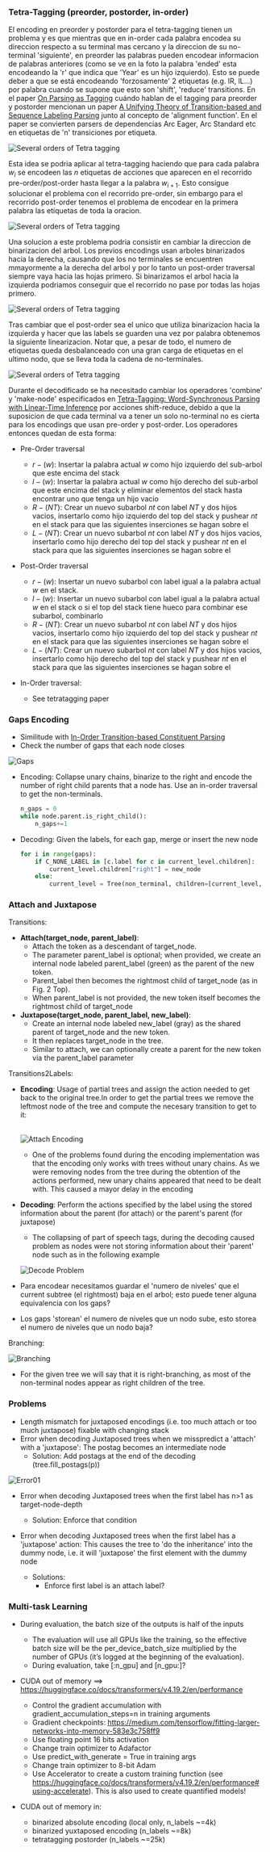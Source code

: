 
### Tetra-Tagging (preorder, postorder, in-order)
El encoding en preorder y postorder para el tetra-tagging tienen un problema y es que mientras que en in-order cada palabra encodea su direccion respecto a su terminal mas cercano y la direccion de su no-terminal 'siguiente', en preorder las palabras pueden encodear informacion de palabras anteriores (como se ve en la foto la palabra 'ended' esta encodeando la 'r' que indica que 'Year' es un hijo izquierdo). Esto se puede deber a que se está encodeando 'forzosamente' 2 etiquetas (e.g. lR, lL...) por palabra cuando se supone que esto son 'shift', 'reduce' transitions. En el paper [On Parsing as Tagging](https://aclanthology.org/2022.emnlp-main.607.pdf) cuándo hablan de el tagging para preorder y postorder mencionan un paper [A Unifying Theory of Transition-based and Sequence Labeling Parsing](https://aclanthology.org/2020.coling-main.336.pdf) junto al concepto de 'alignment function'. En el paper se convierten parsers de dependencias Arc Eager, Arc Standard etc en etiquetas de 'n' transiciones por etiqueta. <br>

![Several orders of Tetra tagging](pics/tetra_several_orders.png)

Esta idea se podria aplicar al tetra-tagging haciendo que para cada palabra $w_i$ se encodeen las $n$ etiquetas de acciones que aparecen en el recorrido pre-order/post-order hasta llegar a la palabra $w_{i+1}$. Esto consigue solucionar el problema con el recorrido pre-order, sin embargo para el recorrido post-order tenemos el problema de encodear en la primera palabra las etiquetas de toda la oracion.

![Several orders of Tetra tagging](pics/tetra_several_orders_2.png)

Una solucion a este problema podria consistir en cambiar la direccion de binarizacion del arbol. Los previos encodings usan arboles binarizados hacia la derecha, causando que los no terminales se encuentren mmayormente a la derecha del arbol y por lo tanto un post-order traversal siempre vaya hacia las hojas primero. Si binarizamos el arbol hacia la izquierda podriamos conseguir que el recorrido no pase por todas las hojas primero.

![Several orders of Tetra tagging](pics/tetra_several_orders_3.png)

Tras cambiar que el post-order sea el unico que utiliza binarizacion hacia la izquierda y hacer que las labels se guarden una vez por palabra obtenemos la siguiente linearizacion. Notar que, a pesar de todo, el numero de etiquetas queda desbalanceado con una gran carga de etiquetas en el ultimo nodo, que se lleva toda la cadena de no-terminales.

![Several orders of Tetra tagging](pics/tetra_several_orders_4.png)

Durante el decodificado se ha necesitado cambiar los operadores 'combine' y 'make-node' especificados en [Tetra-Tagging: Word-Synchronous Parsing with Linear-Time Inference](https://aclanthology.org/2020.acl-main.557.pdf) por acciones shift-reduce, debido a que la suposicion de que cada terminal va a tener un solo no-terminal no es cierta para los encodings que usan pre-order y post-order. Los operadores entonces quedan de esta forma:

- Pre-Order traversal
    - $r-(w)$: Insertar la palabra actual $w$ como hijo izquierdo del sub-arbol que este encima del stack
    - $l-(w)$: Insertar la palabra actual $w$ como hijo derecho del sub-arbol que este encima del stack y eliminar elementos del stack hasta encontrar uno que tenga un hijo vacio
    - $R-(NT)$: Crear un nuevo subarbol $nt$ con label $NT$ y dos hijos vacios, insertarlo como hijo izquierdo del top del stack y pushear $nt$ en el stack para que las siguientes inserciones se hagan sobre el
    - $L-(NT)$: Crear un nuevo subarbol $nt$ con label $NT$ y dos hijos vacios, insertarlo como hijo derecho del top del stack y pushear $nt$ en el stack para que las siguientes inserciones se hagan sobre el

- Post-Order traversal
    - $r-(w)$: Insertar un nuevo subarbol con label igual a la palabra actual $w$ en el stack.
    - $l-(w)$: Insertar un nuevo subarbol con label igual a la palabra actual $w$ en el stack o si el top del stack tiene hueco para combinar ese subarbol, combinarlo
    - $R-(NT)$: Crear un nuevo subarbol $nt$ con label $NT$ y dos hijos vacios, insertarlo como hijo izquierdo del top del stack y pushear $nt$ en el stack para que las siguientes inserciones se hagan sobre el
    - $L-(NT)$: Crear un nuevo subarbol $nt$ con label $NT$ y dos hijos vacios, insertarlo como hijo derecho del top del stack y pushear $nt$ en el stack para que las siguientes inserciones se hagan sobre el

- In-Order traversal:
    - See tetratagging paper


### Gaps Encoding

- Similitude with [In-Order Transition-based Constituent Parsing](https://aclanthology.org/Q17-1029.pdf)
- Check the number of gaps that each node closes

![Gaps](pics/sev_gaps.png)

- Encoding: Collapse unary chains, binarize to the right and encode the number of right child parents that a node has. Use an in-order traversal to get the non-terminals.<br>
    ```python
    n_gaps = 0
    while node.parent.is_right_child():
        n_gaps+=1
    ```

- Decoding: Given the labels, for each gap, merge or insert the new node<br>
    ``` python
    for i in range(gaps):
        if C_NONE_LABEL in [c.label for c in current_level.children]:
            current_level.children["right"] = new_node
        else:
            current_level = Tree(non_terminal, children=[current_level, new_node])
    ```

### Attach and Juxtapose

Transitions:
- <b>Attach(target_node, parent_label)</b>: 
    - Attach the token as a descendant of target_node. 
    - The parameter parent_label is optional; when provided, we create an internal node labeled parent_label (green) as the parent of the new token. 
    - Parent_label then becomes the rightmost child of target_node (as in Fig. 2 Top). 
    - When parent_label is not provided, the new token itself becomes the rightmost child of target_node
- <b>Juxtapose(target_node, parent_label, new_label)</b>: 
    - Create an internal node labeled new_label (gray) as the shared parent of target_node and the new token. 
    - It then replaces target_node in the tree. 
    - Similar to attach, we can optionally create a parent for the new token via the parent_label parameter

Transitions2Labels:
- <b>Encoding</b>: Usage of partial trees and assign the action needed to get back to the original tree.In order to get the partial trees we remove the leftmost node of the tree and compute the necesary transition to get to it:<br><br>

    ![Attach Encoding](pics/att_jux.png)

    - One of the problems found during the encoding implementation was that the encoding only works with trees without unary chains. As we were removing nodes from the tree during the obtention of the actions performed, new unary chains appeared that need to be dealt with. This caused a mayor delay in the encoding

- <b>Decoding</b>: Perform the actions specified by the label using the stored information about the parent (for attach) or the parent's parent (for juxtapose)

    - The collapsing of part of speech tags, during the decoding caused problem as nodes were not storing information about their 'parent' node such as in the following example<br>

    ![Decode Problem](pics/collapse.png)

- Para encodear necesitamos guardar el 'numero de niveles' que el current subtree (el rightmost) baja en el arbol; esto puede tener alguna equivalencia con los gaps?
- Los gaps 'storean' el numero de niveles que un nodo sube, esto storea el numero de niveles que un nodo baja?

Branching:

![Branching](pics/branching.png)

- For the given tree we will say that it is right-branching, as most of the non-terminal nodes appear as right children of the tree.


### Problems
- Length mismatch for juxtaposed encodings (i.e. too much attach or too much juxtapose) fixable with changing stack
- Error when decoding Juxtaposed trees when we misspredict a 'attach' with a 'juxtapose': The postag becomes an intermediate node
    - Solution: Add postags at the end of the decoding (tree.fill_postags(p))

![Error01](pics/jux_dec_err1.png)

- Error when decoding Juxtaposed trees when the first label has n>1 as target-node-depth
    - Solution: Enforce that condition

- Error when decoding Juxtaposed trees when the first label has a 'juxtapose' action: This causes the tree to 'do the inheritance' into the dummy node, i.e. it will 'juxtapose' the first element with the dummy node
    - Solutions: 
        * Enforce first label is an attach label?


### Multi-task Learning

- During evaluation, the batch size of the outputs is half of the inputs
	* The evaluation will use all GPUs like the training, so the effective batch size will be the per_device_batch_size multiplied by the number of GPUs (it’s logged at the beginning of the evaluation).
	* During evaluation, take [:n_gpu] and [n_gpu:]?

- CUDA out of memory ==> https://huggingface.co/docs/transformers/v4.19.2/en/performance
	* Control the gradient accumulation with gradient_accumulation_steps=n in training arguments
	* Gradient checkpoints: https://medium.com/tensorflow/fitting-larger-networks-into-memory-583e3c758ff9
	* Use floating point 16 bits activation
	* Change train optimizer to Adafactor
	* Use predict_with_generate = True in training args
	* Change train optimizer to 8-bit Adam
	* Use Accelerator to create a custom training function (see https://huggingface.co/docs/transformers/v4.19.2/en/performance#using-accelerate). This is also used to create quantified models!
	
- CUDA out of memory in: 
	* binarized absolute encoding (local only, n_labels ~=4k)
	* binarized yuxtaposed encoding (n_labels ~=8k)
	* tetratagging postorder (n_labels ~=25k)
	
